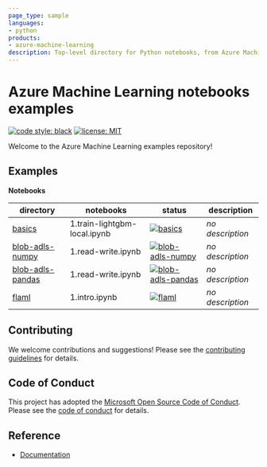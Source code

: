 ```yaml
---
page_type: sample
languages:
- python
products:
- azure-machine-learning
description: Top-level directory for Python notebooks, from Azure Machine Learning.
---
```


# Azure Machine Learning notebooks examples

[![code style: black](https://img.shields.io/badge/code%20style-black-000000.svg)](https://github.com/psf/black)
[![license: MIT](https://img.shields.io/badge/License-MIT-purple.svg)](../LICENSE)

Welcome to the Azure Machine Learning examples repository!

## Examples

**Notebooks**

directory|notebooks|status|description
-|-|-|-
[basics](basics)|1.train-lightgbm-local.ipynb|[![basics](https://github.com/Azure/azureml-examples/workflows/notebooks-basics/badge.svg)](https://github.com/Azure/azureml-examples/actions?query=workflow%3Anotebooks-basics)|*no description*
[blob-adls-numpy](blob-adls-numpy)|1.read-write.ipynb|[![blob-adls-numpy](https://github.com/Azure/azureml-examples/workflows/notebooks-blob-adls-numpy/badge.svg)](https://github.com/Azure/azureml-examples/actions?query=workflow%3Anotebooks-blob-adls-numpy)|*no description*
[blob-adls-pandas](blob-adls-pandas)|1.read-write.ipynb|[![blob-adls-pandas](https://github.com/Azure/azureml-examples/workflows/notebooks-blob-adls-pandas/badge.svg)](https://github.com/Azure/azureml-examples/actions?query=workflow%3Anotebooks-blob-adls-pandas)|*no description*
[flaml](flaml)|1.intro.ipynb|[![flaml](https://github.com/Azure/azureml-examples/workflows/notebooks-flaml/badge.svg)](https://github.com/Azure/azureml-examples/actions?query=workflow%3Anotebooks-flaml)|*no description*

## Contributing

We welcome contributions and suggestions! Please see the [contributing guidelines](CONTRIBUTING.md) for details.

## Code of Conduct

This project has adopted the [Microsoft Open Source Code of Conduct](https://opensource.microsoft.com/codeofconduct/). Please see the [code of conduct](../CODE_OF_CONDUCT.md) for details.

## Reference

- [Documentation](https://docs.microsoft.com/azure/machine-learning)
